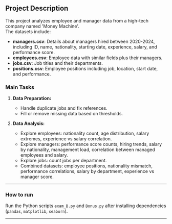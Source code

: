 ## Project Description

This project analyzes employee and manager data from a high-tech company named 'Money Machine'.  
The datasets include:

- **managers.csv**: Details about managers hired between 2020-2024, including ID, name, nationality, starting date, experience, salary, and performance score.  
- **employees.csv**: Employee data with similar fields plus their managers.  
- **jobs.csv**: Job titles and their departments.  
- **positions.csv**: Employee positions including job, location, start date, and performance.

### Main Tasks

1. **Data Preparation:**  
   - Handle duplicate jobs and fix references.  
   - Fill or remove missing data based on thresholds.

2. **Data Analysis:**  
   - Explore employees: nationality count, age distribution, salary extremes, experience vs salary correlation.  
   - Explore managers: performance score counts, hiring trends, salary by nationality, management load, correlation between managed employees and salary.  
   - Explore jobs: count jobs per department.  
   - Combined datasets: employee positions, nationality mismatch, performance correlations, salary by department, experience vs manager score.

---

### How to run

Run the Python scripts `exam_B.py` and `Bonus.py` after installing dependencies (`pandas`, `matplotlib`, `seaborn`).

---

